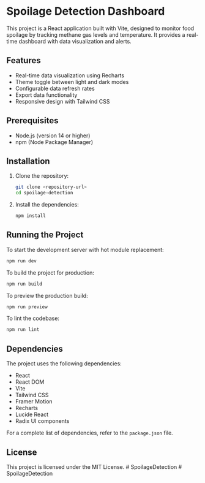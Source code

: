# Spoilage Detection Dashboard

This project is a React application built with Vite, designed to monitor food spoilage by tracking methane gas levels and temperature. It provides a real-time dashboard with data visualization and alerts.

## Features

- Real-time data visualization using Recharts
- Theme toggle between light and dark modes
- Configurable data refresh rates
- Export data functionality
- Responsive design with Tailwind CSS

## Prerequisites

- Node.js (version 14 or higher)
- npm (Node Package Manager)

## Installation

1. Clone the repository:

   ```bash
   git clone <repository-url>
   cd spoilage-detection
   ```

2. Install the dependencies:

   ```bash
   npm install
   ```

## Running the Project

To start the development server with hot module replacement:

```bash
npm run dev
```

To build the project for production:

```bash
npm run build
```

To preview the production build:

```bash
npm run preview
```

To lint the codebase:

```bash
npm run lint
```

## Dependencies

The project uses the following dependencies:

- React
- React DOM
- Vite
- Tailwind CSS
- Framer Motion
- Recharts
- Lucide React
- Radix UI components

For a complete list of dependencies, refer to the `package.json` file.

## License

This project is licensed under the MIT License.
#   S p o i l a g e D e t e c t i o n  
 #   S p o i l a g e D e t e c t i o n  
 